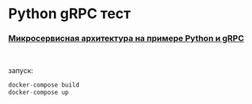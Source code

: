 # Python gRPC тест
### [Микросервисная архитектура на примере Python и gRPC](https://proglib.io/p/mikroservisnaya-arhitektura-na-primere-python-i-grpc-2021-02-12)
<br>

запуск:
```python
docker-compose build
docker-compose up
```